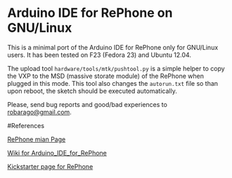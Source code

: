 # Arduino IDE for RePhone on GNU/Linux

This is a minimal port of the Arduino IDE for RePhone only for GNU/Linux users.
It has been tested on F23 (Fedora 23) and Ubuntu 12.04.

The upload tool `hardware/tools/mtk/pushtool.py` is a simple helper to copy the VXP to the MSD (massive storate module) of the RePhone when plugged in this mode. This tool also changes the `autorun.txt` file so than upon reboot, the sketch should be executed automatically.

Please, send bug reports and good/bad experiences to robarago@gmail.com.

#References

[RePhone mian Page](http://www.seeed.cc/rephone)

[Wiki for Arduino_IDE_for_RePhone](http://www.seeedstudio.com/wiki/Arduino_IDE_for_RePhone_Kit)

[Kickstarter page for RePhone](https://www.kickstarter.com/projects/seeed/rephone-kit-worlds-first-open-source-and-modular-p)

